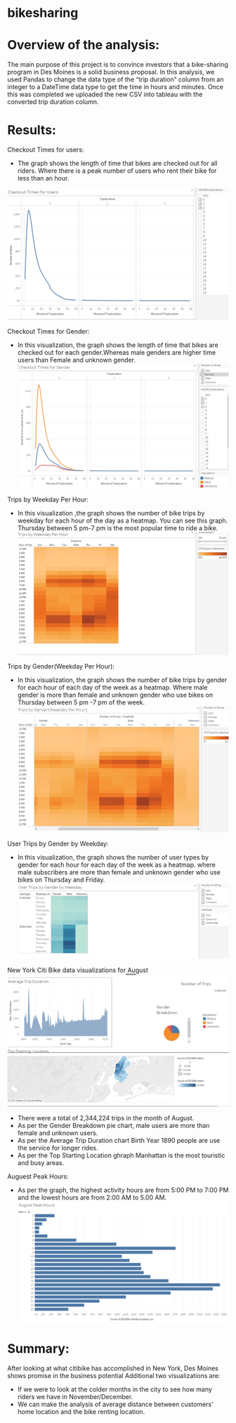 # bikesharing
# Overview of the analysis:
The main purpose of this project is to convince investors that a bike-sharing program in Des Moines is a solid business proposal. In this analysis, we used Pandas to change the data type of the “trip duration” column from an integer to a DateTime data type to get the time in hours and minutes. Once this was completed we uploaded the new CSV into tableau with the converted trip duration column.


# Results:
Checkout Times for users:
- The graph shows the length of time that bikes are checked out for all riders. Where there is a peak number of users who rent their bike for less than an hour.

![first image](/Resources/image1.PNG
)

Checkout Times for Gender:
- In this visualization, the graph shows the length of time that bikes are checked out for each gender.Whereas  male genders are higher time users than Female and unknown gender.
![Second image](/Resources/image2.PNG
)

Trips by Weekday Per Hour:
- In this visualization ,the graph shows the number of bike trips by  weekday for each hour of the day as a heatmap. You can see this graph. Thursday between 5 pm-7 pm is the most popular time to ride a bike.
![third image](/Resources/image3.PNG
)

Trips by Gender(Weekday Per Hour):
- In this visualization, the graph shows the number of bike trips by gender for each hour of each day of the week as a heatmap. Where male gender is more than female and unknown gender who use bikes on Thursday between 5 pm -7 pm of the week.
![fourth image](/Resources/image4.PNG
)

User Trips by Gender by Weekday: 
- In this visualization, the graph shows the number of user types by gender for each hour for each day of the week as a heatmap. where male subscribers are more than female and      unknown gender who use bikes on Thursday and Friday.
![fifth image](/Resources/image5.PNG
)

New York Citi Bike data visualizations for August 
![sixth image](/Resources/image6.PNG
)
- There were a total of 2,344,224 trips in the month of August.
- As per the Gender Breakdown pie chart, male users are more than female and unknown users.
- As per the Average Trip Duration chart Birth Year 1890 people are use the service for longer rides.
- As per the Top Starting Location ghraph Manhattan is the most touristic and busy areas.

Auguest Peak Hours:
- As per the graph, the highest activity hours are from 5:00 PM to 7:00 PM and the lowest hours are from 2:00 AM to 5.00 AM.
![seventh image](/Resources/image7.PNG
)

# Summary:
After looking at what citibike has accomplished in New York, Des Moines shows promise in the business potential
Additional two visualizations are:
- If we were to look at the colder months in the city to see how many riders we have in November/December.
- We can make the analysis of average distance between customers' home location and the bike renting location.
